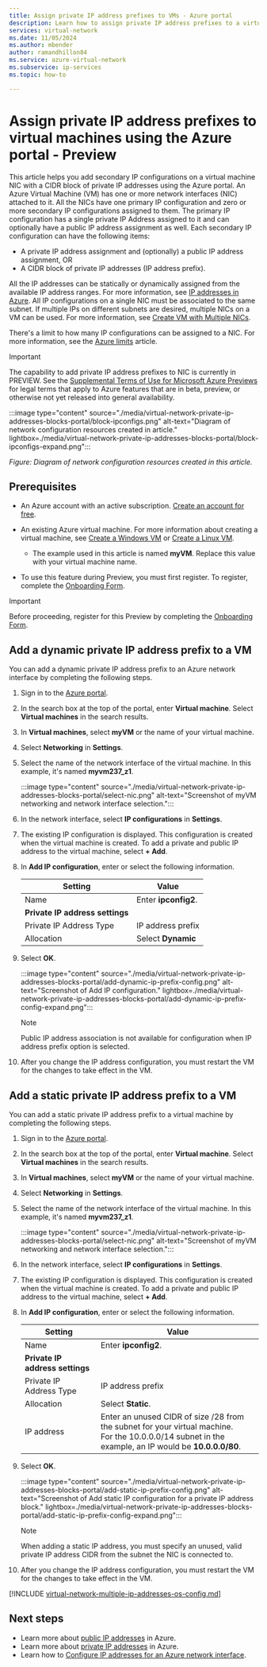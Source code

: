 ```yaml
---
title: Assign private IP address prefixes to VMs - Azure portal
description: Learn how to assign private IP address prefixes to a virtual machine using the Azure portal.
services: virtual-network
ms.date: 11/05/2024
ms.author: mbender
author: ramandhillon84
ms.service: azure-virtual-network
ms.subservice: ip-services
ms.topic: how-to

---
```

# Assign private IP address prefixes to virtual machines using the Azure portal - Preview

This article helps you add secondary IP configurations on a virtual machine NIC with a CIDR block of private IP addresses using the Azure portal. An Azure Virtual Machine (VM) has one or more network interfaces (NIC) attached to it. All the NICs have one primary IP configuration and zero or more secondary IP configurations assigned to them. The primary IP configuration has a single private IP Address assigned to it and can optionally have a public IP address assignment as well. Each secondary IP configuration can have the following items:

* A private IP address assignment and (optionally) a public IP address assignment, OR
* A CIDR block of private IP addresses (IP address prefix).

All the IP addresses can be statically or dynamically assigned from the available IP address ranges. For more information, see [IP addresses in Azure](public-ip-addresses.md). All IP configurations on a single NIC must be associated to the same subnet. If multiple IPs on different subnets are desired, multiple NICs on a VM can be used. For more information, see [Create VM with Multiple NICs](/azure/virtual-machines/windows/multiple-nics).

There's a limit to how many IP configurations can be assigned to a NIC. For more information, see the [Azure limits](../../azure-resource-manager/management/azure-subscription-service-limits.md?toc=%2fazure%2fvirtual-network%2ftoc.json#azure-resource-manager-virtual-networking-limits) article.

> [!IMPORTANT]
> The capability to add private IP address prefixes to NIC is currently in PREVIEW.
> See the [Supplemental Terms of Use for Microsoft Azure Previews](https://azure.microsoft.com/support/legal/preview-supplemental-terms/) for legal terms that apply to Azure features that are in beta, preview, or otherwise not yet released into general availability.

:::image type="content" source="./media/virtual-network-private-ip-addresses-blocks-portal/block-ipconfigs.png" alt-text="Diagram of network configuration resources created in article." lightbox=./media/virtual-network-private-ip-addresses-blocks-portal/block-ipconfigs-expand.png":::

  *Figure: Diagram of network configuration resources created in this article.*

## Prerequisites

- An Azure account with an active subscription. [Create an account for free](https://azure.microsoft.com/free/?WT.mc_id=A261C142F).

- An existing Azure virtual machine. For more information about creating a virtual machine, see [Create a Windows VM](/azure/virtual-machines/windows/quick-create-portal) or [Create a Linux VM](/azure/virtual-machines/linux/quick-create-portal).

  - The example used in this article is named **myVM**. Replace this value with your virtual machine name.

- To use this feature during Preview, you must first register. To register, complete the [Onboarding Form](https://forms.office.com/r/v1ys2F1xjT).

> [!IMPORTANT]
> Before proceeding, register for this Preview by completing the [Onboarding Form](https://forms.office.com/r/v1ys2F1xjT).

## Add a dynamic private IP address prefix to a VM

You can add a dynamic private IP address prefix to an Azure network interface by completing the following steps.

1. Sign in to the [Azure portal](https://portal.azure.com).

2. In the search box at the top of the portal, enter **Virtual machine**. Select **Virtual machines** in the search results.

3. In **Virtual machines**, select **myVM** or the name of your virtual machine.

4. Select **Networking** in **Settings**.

5. Select the name of the network interface of the virtual machine. In this example, it's named **myvm237_z1**.

   :::image type="content" source="./media/virtual-network-private-ip-addresses-blocks-portal/select-nic.png" alt-text="Screenshot of myVM networking and network interface selection.":::

6. In the network interface, select **IP configurations** in **Settings**.

7. The existing IP configuration is displayed. This configuration is created when the virtual machine is created. To add a private and public IP address to the virtual machine, select **+ Add**.

8. In **Add IP configuration**, enter or select the following information.

   | Setting | Value |
   | ------- | ----- |
   | Name | Enter **ipconfig2**. |
   | **Private IP address settings** |   |
   | Private IP Address Type | IP address prefix |
   | Allocation | Select **Dynamic** |

9. Select **OK**.

   :::image type="content" source="./media/virtual-network-private-ip-addresses-blocks-portal/add-dynamic-ip-prefix-config.png" alt-text="Screenshot of Add IP configuration." lightbox=./media/virtual-network-private-ip-addresses-blocks-portal/add-dynamic-ip-prefix-config-expand.png":::

   > [!NOTE]
   > Public IP address association is not available for configuration when IP address prefix option is selected.

10. After you change the IP address configuration, you must restart the VM for the changes to take effect in the VM.

## Add a static private IP address prefix to a VM

You can add a static private IP address prefix to a virtual machine by completing the following steps.

1. Sign in to the [Azure portal](https://portal.azure.com).

2. In the search box at the top of the portal, enter **Virtual machine**. Select **Virtual machines** in the search results.

3. In **Virtual machines**, select **myVM** or the name of your virtual machine.

4. Select **Networking** in **Settings**.

5. Select the name of the network interface of the virtual machine. In this example, it's named **myvm237_z1**.

   :::image type="content" source="./media/virtual-network-private-ip-addresses-blocks-portal/select-nic.png" alt-text="Screenshot of myVM networking and network interface selection.":::

6. In the network interface, select **IP configurations** in **Settings**.

7. The existing IP configuration is displayed. This configuration is created when the virtual machine is created. To add a private and public IP address to the virtual machine, select **+ Add**.

8. In **Add IP configuration**, enter or select the following information.

   | Setting | Value |
   | ------- | ----- |
   | Name | Enter **ipconfig2**. |
   | **Private IP address settings** |   |
   | Private IP Address Type | IP address prefix |
   | Allocation | Select **Static**. |
   | IP address | Enter an unused CIDR of size /28 from the subnet for your virtual machine.</br> For the 10.0.0.0/14 subnet in the example, an IP would be **10.0.0.0/80**. |

9. Select **OK**.

   :::image type="content" source="./media/virtual-network-private-ip-addresses-blocks-portal/add-static-ip-prefix-config.png" alt-text="Screenshot of Add static IP configuration for a private IP address block." lightbox=./media/virtual-network-private-ip-addresses-blocks-portal/add-static-ip-prefix-config-expand.png":::

   > [!NOTE]
   > When adding a static IP address, you must specify an unused, valid private IP address CIDR from the subnet the NIC is connected to.
10. After you change the IP address configuration, you must restart the VM for the changes to take effect in the VM.

[!INCLUDE [virtual-network-multiple-ip-addresses-os-config.md](../../../includes/virtual-network-multiple-ip-addresses-os-config.md)]

## Next steps

- Learn more about [public IP addresses](public-ip-addresses.md) in Azure.
- Learn more about [private IP addresses](private-ip-addresses.md) in Azure.
- Learn how to [Configure IP addresses for an Azure network interface](virtual-network-network-interface-addresses.md).
